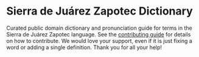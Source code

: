 
# Sierra de Juárez Zapotec Dictionary

Curated public domain dictionary and pronunciation guide for terms in the Sierra de Juárez Zapotec language. See the [contributing guide](https://github.com/drumworkteam/term/blob/make/.github/contributing.md) for details on how to contribute. We would love your support, even if it is just fixing a word or adding a single definition. Thank you for all your help!